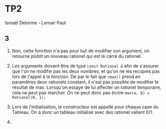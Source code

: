 # TP2 

Ismaël Delorme - Lemair Paul

## 3

1. Non, cette fonction n'a pas pour but de modifier son argument, on retourne plutôt un nouveau rationel qui est le carré du rationel. 
2. Les arguments doivent être de type ```const Rational &``` afin de s'assurer que l'on ne modifie pas les deux nombres, et qu'on ne les recopies pas lors de l'appel à la fonction. De par le fait que ```rmax()``` prend en paramêtres deux rationels constant, il n'est pas possible de modifier le résultat de max. Lorsqu'on essaye de lui affecter un rationel temporaire, cela ne peut pas marcher. On ne peut donc pas écrire ```max(a, b) = Rational(0, 1);```
   

5. Lors de l'initialisation, le constructeur est appellé pour chaque case du Tableau. On à donc un tableau initialisé avec des rationel vallant 0/1.
6. 